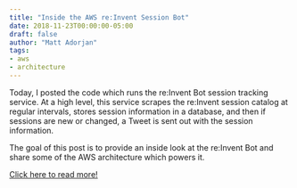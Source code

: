 ```yaml
---
title: "Inside the AWS re:Invent Session Bot"
date: 2018-11-23T00:00:00-05:00
draft: false
author: "Matt Adorjan"
tags:
- aws
- architecture
---
```


Today, I posted the code which runs the re:Invent Bot session tracking service. At a high level, this service scrapes the re:Invent session catalog at regular intervals, stores session information in a database, and then if sessions are new or changed, a Tweet is sent out with the session information.

The goal of this post is to provide an inside look at the re:Invent Bot and share some of the AWS architecture which powers it.

[Click here to read more!](https://medium.com/@mda590/inside-the-aws-re-invent-session-bot-c353830e2104)